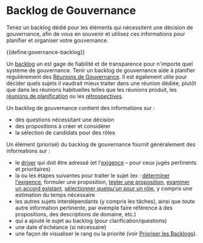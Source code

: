 # Backlog de Gouvernance

<summary>
Tenez un backlog dédié pour les éléments qui nécessitent une décision de gouvernance, afin de vous en souvenir et utilisez ces informations pour planifier et organiser votre gouvernance.
</summary>

{{define:governance-backlog}}

Un [backlog](glossary:backlog) un est gage de fiabilité et de transparence pour n'importe quel système de gouvernance. Tenir un backlog de gouvernance aide à planifier régulièrement des [Réunions de Gouvernance](section:governance-meeting). Il est également utile pour décider quels sujets il vaudrait mieux traiter dans une réunion dédiée, plutôt que dans les réunions habituelles telles que les réunions produit, les [réunions de planification](section:planning-and-review-meetings) ou les [rétrospectives](section:retrospective).

Un backlog de gouvernance contient des informations sur :

- des questions nécessitant une décision
- des propositions à créer et considérer
- la sélection de candidats pour des rôles

Un élément (priorisé) du backlog de gouvernance fournit généralement des informations sur :

- le [driver](glossary:organizational-driver) qui doit être adressé (et l'[exigence](glossary:requirement) – pour ceux jugés pertinents et prioritaires)
- la ou les étapes suivantes pour traiter le sujet (ex : [déterminer l'exigence](section:determine-requirements), formuler une proposition, [tester une proposition](section:consent-decision-making), [examiner un accord existant](section:evaluate-and-evolve-agreements), [sélectionner quelqu'un pour un rôle](section:role-selection), y compris une estimation du temps nécessaire
- les autres sujets interdépendants (y compris les tâches), ainsi que toute autre information pertinente, par exemple faire référence à des propositions, des descriptions de domaine, etc.)
- qui a ajouté le sujet au backlog (pour clarification/questions)
- une date d'échéance (si nécessaire)
- une façon de visualiser le rang ou la priorité (voir [Prioriser les Backlogs](section:prioritize-backlogs)).